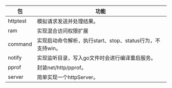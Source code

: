 #

| 包 | 功能  |
| ------------ | ------------ |
| httptest |  模拟请求发送并处理结果。 |
| ram | 实现混合访问权限扩展 |
| command | 实现启动命令解析，执行start、stop、status行为，不支持win。  |
| notify | 实现监听目录，写入go文件时会进行编译重启服务。  |
| pprof | 封装net/http/pprof。  |
| server | 简单实现一个httpServer。 |
